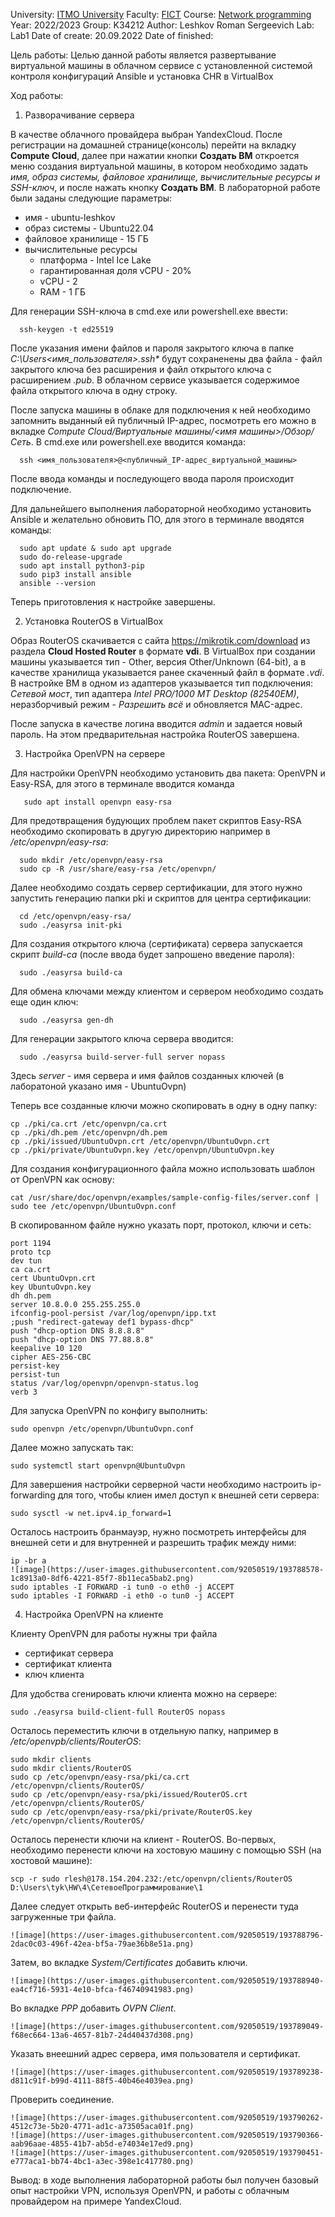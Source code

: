 University: [ITMO University](https://itmo.ru/ru/)
Faculty: [FICT](https://fict.itmo.ru)
Course: [Network programming](https://github.com/itmo-ict-faculty/network-programming)
Year: 2022/2023
Group: K34212
Author: Leshkov Roman Sergeevich
Lab: Lab1
Date of create: 20.09.2022
Date of finished: 

Цель работы: 
Целью данной работы является развертывание виртуальной машины в облачном сервисе с установленной системой контроля конфигураций Ansible и установка CHR в VirtualBox

Ход работы:
1. Разворачивание сервера

В качестве облачного провайдера выбран YandexCloud. После регистрации на домашней странице(консоль) перейти на вкладку **Compute Cloud**, далее при нажатии кнопки **Создать ВМ** откроется меню создания виртуальной машины, в котором необходимо задать *имя, образ системы, файловое хранилище, вычислительные ресурсы и SSH-ключ*, и после нажать кнопку **Создать ВМ**. 
В лабораторной работе были заданы следующие параметры: 
  - имя - ubuntu-leshkov
  - образ системы - Ubuntu22.04
  - файловое хранилище - 15 ГБ
  - вычислительные ресурсы
    - платформа - Intel Ice Lake
    - гарантированная доля vCPU - 20%
    - vCPU - 2
    - RAM - 1 ГБ
    
Для генерации SSH-ключа в cmd.exe или powershell.exe ввести:
  
      ssh-keygen -t ed25519
      
После указания имени файлов и пароля закрытого ключа в папке *C:\Users\<имя_пользователя>\.ssh\** будут сохраненены два файла - файл закрытого ключа без расширения и файл открытого ключа с расширением *.pub*. В облачном сервисе указывается содержимое файла открытого ключа в одну строку.
  
После запуска машины в облаке для подключения к ней необходимо запомнить выданный ей публичный IP-адрес, посмотреть его можно в вкладке *Compute Cloud/Виртуальные машины/<имя машины>/Обзор/Сеть*. В cmd.exe или powershell.exe вводится команда:
  
      ssh <имя_пользователя>@<публичный_IP-адрес_виртуальной_машины>
      
После ввода команды и последующего ввода пароля происходит подключение.
  
Для дальнейшего выполнения лабораторной необходимо установить Ansible и желательно обновить ПО, для этого в терминале вводятся команды:
  
      sudo apt update & sudo apt upgrade
      sudo do-release-upgrade
      sudo apt install python3-pip
      sudo pip3 install ansible
      ansible --version
      
Теперь приготовления к настройке завершены.
  
2. Установка RouterOS в VirtualBox

Образ RouterOS скачивается с сайта https://mikrotik.com/download из раздела **Cloud Hosted Router** в формате **vdi**. В VirtualBox при создании машины указывается тип - Other, версия Other/Unknown (64-bit), а в качестве хранилища указывается ранее скаченный файл в формате *.vdi*. В настройке ВМ в одном из адаптеров указывается тип подключения: *Сетевой мост*, тип адаптера *Intel PRO/1000 MT Desktop (82540EM)*, неразборчивый режим - *Разрешить всё* и обновляется MAC-адрес.
  
 После запуска в качестве логина вводится *admin* и задается новый пароль. На этом предварительная настройка RouterOS завершена.
  
3. Настройка OpenVPN на сервере

Для настройки OpenVPN необходимо установить два пакета: OpenVPN и Easy-RSA, для этого в терминале вводится команда
  
       sudo apt install openvpn easy-rsa
       
Для предотвращения будующих проблем пакет скриптов Easy-RSA необходимо скопировать в другую директорию например в */etc/openvpn/easy-rsa*:
  
      sudo mkdir /etc/openvpn/easy-rsa
      sudo cp -R /usr/share/easy-rsa /etc/openvpn/
      
Далее необходимо создать сервер сертификации, для этого нужно запустить генерацию папки pki и скриптов для центра сертификации:
  
      cd /etc/openvpn/easy-rsa/
      sudo ./easyrsa init-pki
      
Для создания открытого ключа (сертификата) сервера запускается скрипт *build-ca* (после ввода будет запрошено введение пароля):
  
      sudo ./easyrsa build-ca

Для обмена ключами между клиентом и сервером необходимо создать еще один ключ:
  
      sudo ./easyrsa gen-dh
  
Для генерации закрытого ключа сервера вводится:
  
      sudo ./easyrsa build-server-full server nopass
      
Здесь *server* - имя сервера и имя файлов созданных ключей (в лаборатоной указано имя - UbuntuOvpn)

Теперь все созданные ключи можно скопировать в одну в одну папку:

    cp ./pki/ca.crt /etc/openvpn/ca.crt
    cp ./pki/dh.pem /etc/openvpn/dh.pem
    cp ./pki/issued/UbuntuOvpn.crt /etc/openvpn/UbuntuOvpn.crt
    cp ./pki/private/UbuntuOvpn.key /etc/openvpn/UbuntuOvpn.key
    
Для создания конфигурационного файла можно использовать шаблон от OpenVPN как основу:

    cat /usr/share/doc/openvpn/examples/sample-config-files/server.conf | sudo tee /etc/openvpn/UbuntuOvpn.conf

В скопированном файле нужно указать порт, протокол, ключи и сеть:

    port 1194
    proto tcp
    dev tun
    ca ca.crt
    cert UbuntuOvpn.crt
    key UbuntuOvpn.key
    dh dh.pem
    server 10.8.0.0 255.255.255.0
    ifconfig-pool-persist /var/log/openvpn/ipp.txt
    ;push "redirect-gateway def1 bypass-dhcp"
    push "dhcp-option DNS 8.8.8.8"
    push "dhcp-option DNS 77.88.8.8"
    keepalive 10 120
    cipher AES-256-CBC
    persist-key
    persist-tun
    status /var/log/openvpn/openvpn-status.log
    verb 3

Для запуска OpenVPN по конфигу выполнить:

    sudo openvpn /etc/openvpn/UbuntuOvpn.conf
    
Далее можно запускать так:

    sudo systemctl start openvpn@UbuntuOvpn

Для завершения настройки серверной части необходимо настроить ip-forwarding для того, чтобы клиен имел доступ к внешней сети сервера:

    sudo sysctl -w net.ipv4.ip_forward=1
    
Осталось настроить бранмауэр, нужно посмотреть интерфейсы для внешней сети и для внутренней и разрешить трафик между ними:

    ip -br a
    ![image](https://user-images.githubusercontent.com/92050519/193788578-1c8913a0-8df6-4221-85f7-8b11eca5bab2.png)
    sudo iptables -I FORWARD -i tun0 -o eth0 -j ACCEPT
    sudo iptables -I FORWARD -i eth0 -o tun0 -j ACCEPT

4. Настройка OpenVPN на клиенте

Клиенту OpenVPN для работы нужны три файла 
- сертификат сервера
- сертификат клиента
- ключ клиента

Для удобства сгенировать ключи клиента можно на сервере:

    sudo ./easyrsa build-client-full RouterOS nopass

Осталось переместить ключи в отдельную папку, например в */etc/openvpb/clients/RouterOS*:

    sudo mkdir clients
    sudo mkdir clients/RouterOS
    sudo cp /etc/openvpn/easy-rsa/pki/ca.crt /etc/openvpn/clients/RouterOS/
    sudo cp /etc/openvpn/easy-rsa/pki/issued/RouterOS.crt /etc/openvpn/clients/RouterOS/
    sudo cp /etc/openvpn/easy-rsa/pki/private/RouterOS.key /etc/openvpn/clients/RouterOS/
    
Осталось перенести ключи на клиент - RouterOS. Во-первых, необходимо перенести ключи на хостовую машину с помощью SSH (на хостовой машине): 

    scp -r sudo rlesh@178.154.204.232:/etc/openvpn/clients/RouterOS D:\Users\tyk\HW\4\СетевоеПрограммирование\1

Далее следует открыть веб-интерфейс RouterOS и перенести туда загруженные три файла.

    ![image](https://user-images.githubusercontent.com/92050519/193788796-2dac0c03-496f-42ea-bf5a-79ae36b8e51a.png)

Затем, во вкладке *System/Certificates* добавить ключи. 

    ![image](https://user-images.githubusercontent.com/92050519/193788940-ea4cf716-5931-4e10-bfca-f46740941983.png)

Во вкладке *PPP* добавить *OVPN Client*.

    ![image](https://user-images.githubusercontent.com/92050519/193789049-f68ec664-13a6-4657-81b7-24d40437d308.png)

Указать внеешний адрес сервера, имя пользователя и сертификат.

    ![image](https://user-images.githubusercontent.com/92050519/193789238-d811c91f-b99d-4111-88f5-40b46e4039ea.png)

Проверить соединение.

    ![image](https://user-images.githubusercontent.com/92050519/193790262-4512c73e-5b20-4771-ad1c-a73505aca01f.png)
    ![image](https://user-images.githubusercontent.com/92050519/193790366-aab96aae-4855-41b7-ab5d-e74034e17ed9.png)
    ![image](https://user-images.githubusercontent.com/92050519/193790451-e777aca1-bb74-4bc1-a3ec-398e1c417780.png)

Вывод: в ходе выполнения лабораторной работы был получен базовый опыт настройки VPN, используя OpenVPN, и работы с облачным провайдером на примере YandexCloud.
